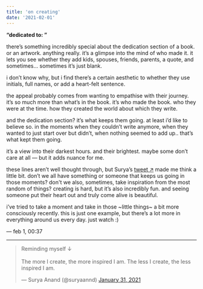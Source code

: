```yaml
---
title: 'on creating'
date: '2021-02-01'
---
```


**“dedicated to: ”** 

there’s something incredibly special about the dedication section of a book. or an artwork. anything really. it’s a glimpse into the mind of who made it. it lets you see whether they add kids, spouses, friends, parents, a quote, and sometimes… sometimes it’s just blank. 

i don’t know why, but i find there’s a certain aesthetic to whether they use initials, full names, or add a heart-felt sentence.

the appeal probably comes from wanting to empathise with their journey. it’s so much more than what’s in the book. it’s who made the book. who they were at the time. how they created the world about which they write. 

and the dedication section? it’s what keeps them going. at least i’d like to believe so. in the moments when they couldn’t write anymore, when they wanted to just start over but didn’t, when nothing seemed to add up.. that’s what kept them going.

it’s a view into their darkest hours. and their brightest. maybe some don’t care at all — but it adds nuance for me. 

these lines aren’t well thought through, but Surya’s [tweet ↗](~https://twitter.com/suryaannd/status/1355977324756230144?s=20~) made me think a little bit. don’t we all have something or someone that keeps us going in those moments? don't we also, sometimes, take inspiration from the most random of things? creating is hard, but it’s also incredibly fun. and seeing someone put their heart out and truly come alive is beautiful.

i’ve tried to take a moment and take in those ~little things~ a bit more consciously recently. this is just one example, but there’s a lot more in everything around us every day. just watch :) 

— feb 1, 00:37

---

<div class="justify-items-center"><blockquote class="twitter-tweet"><p lang="en" dir="ltr">Reminding myself ↓<br><br>The more I create, the more inspired I am. The less I create, the less inspired I am.</p>&mdash; Surya Anand (@suryaannd) <a href="https://twitter.com/suryaannd/status/1355977324756230144?ref_src=twsrc%5Etfw">January 31, 2021</a></blockquote> <script async src="https://platform.twitter.com/widgets.js" charset="utf-8"></script></div>